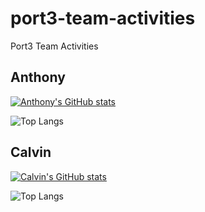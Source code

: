 # port3-team-activities
Port3 Team Activities


## Anthony
[![Anthony's GitHub stats](https://github-readme-stats.vercel.app/api?username=0xanthonyx&show_icons=true&theme=radical)](https://github.com/0xanthonyx/)

![Top Langs](https://github-readme-stats.vercel.app/api/top-langs/?username=0xanthonyx)

## Calvin
[![Calvin's GitHub stats](https://github-readme-stats.vercel.app/api?username=calvin-yang&show_icons=true&theme=radical)](https://github.com/calvin-yang/)

![Top Langs](https://github-readme-stats.vercel.app/api/top-langs/?username=calvin-yang)
